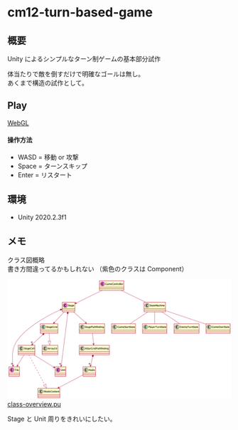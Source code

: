 # cm12-turn-based-game

## 概要

Unity によるシンプルなターン制ゲームの基本部分試作

体当たりで敵を倒すだけで明確なゴールは無し。  
あくまで構造の試作として。

## Play

[WebGL](https://tukanpo.github.io/cm12-turn-based-game/)

#### 操作方法
- WASD = 移動 or 攻撃
- Space = ターンスキップ
- Enter = リスタート

## 環境

- Unity 2020.2.3f1

## メモ

クラス図概略  
書き方間違ってるかもしれない
（紫色のクラスは Component）

![class-overview](PlantUML/out/PlantUML/class-overview/class-overview.png)
[class-overview.pu](PlantUML/class-overview.pu)

Stage と Unit 周りをきれいにしたい。
